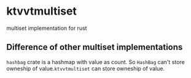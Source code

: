 # ktvvtmultiset

multiset implementation for rust

## Difference of other multiset implementations

`hashbag` crate is a hashmap with value as count. So `HashBag` can't store owneship of value.`ktvvtmultiset` can store owneship of value.
